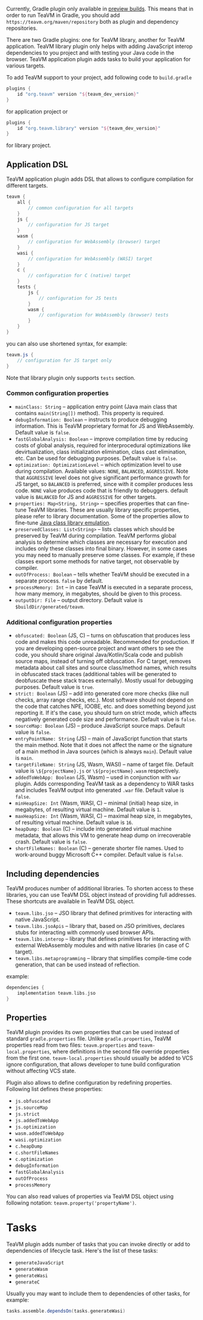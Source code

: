 Currently, Gradle plugin only available in [preview builds](/docs/intro/preview-builds.html).
This means that in order to run TeaVM in Gradle, you should add `https://teavm.org/maven/repository`
both as plugin and dependency repositories.

There are two Gradle plugins: one for TeaVM library, another for TeaVM application.
TeaVM library plugin only helps with adding JavaScript interop dependencies to you project and with
testing your Java code in the browser.
TeaVM application plugin adds tasks to build your application for various targets.

To add TeaVM support to your project, add following code to `build.gradle`

```groovy
plugins {
    id "org.teavm" version "${teavm_dev_version}"
}
```

for application project or

```groovy
plugins {
    id "org.teavm.library" version "${teavm_dev_version}"
}
```

for library project.


## Application DSL

TeaVM application plugin adds DSL that allows to configure compilation for different targets.

```groovy
teavm {
    all {
        // common configuration for all targets
    }
    js {
        // configuration for JS target
    }
    wasm {
        // configuration for WebAssembly (browser) target
    }
    wasi {
        // configuration for WebAssembly (WASI) target
    }
    c {
        // configuration for C (native) target
    }
    tests {
        js {
            // configuration for JS tests
        }
        wasm {
            // configuration for WebAssembly (browser) tests
        }
    }
}
```

you can also use shortened syntax, for example:

```groovy
teavm.js {
    // configuration for JS target only
}
```

Note that library plugin only supports `tests` section.


### Common configuration properties

* `mainClass: String` &ndash; application entry point (Java main class that contains `main(String[])` method).
  This property is required.
* `debugInformation: Boolean` &ndash; instructs to produce debugging information.
  This is TeaVM proprietary format for JS and WebAssembly. Default value is `false`.
* `fastGlobalAnalysis: Boolean` &ndash; improve compilation time by reducing costs of global analysis,
  required for interprocedural optimizations like devirtualization, class initialization elimination,
  class cast elimination, etc. Can be used for debugging purposes. Default value is `false`.
* `optimization: OptimizationLevel` &ndash; which optimization level to use during compilation.
  Available values: `NONE`, `BALANCED`, `AGGRESSIVE`.
  Note that `AGGRESSIVE` level does not give significant performance growth for JS target,
  so `BALANCED` is preferred, since with it compiler produces less code.
  `NONE` value produces code that is friendly to debuggers.
  default value is `BALANCED` for JS and `AGGRESSIVE` for other targets.
* `properties: Map<String, String>` &ndash; specifies properties that can fine-tune TeaVM libraries.
  These are usually library specific properties, please refer to library documentation.
  Some of the properties allow to fine-tune [Java class library emulation](/docs/runtime/java-classes.html).
* `preservedClasses: List<String>` &ndash; lists classes which should be preserved by TeaVM during compilation.
  TeaVM performs global analysis to determine which classes are necessary for execution and includes
  only these classes into final binary.
  However, in some cases you may need to manually preserve some classes.
  For example, if these classes export some methods for native target, not observable by compiler.
* `outOfProcess: Boolean` &ndash; tells whether TeaVM should be executed in a separate process.
  `false` by default.
* `processMemory: Int` &ndash; in case TeaVM is executed in a separate process, how many memory, in megabytes,
  should be given to this process.
* `outputDir: File` &ndash; output directory. Default value is `$buildDir/generated/teavm`.


### Additional configuration properties

* `obfuscated: Boolean` (JS, C) &ndash; turns on obfuscation that produces less code and makes this code unreadable.
  Recommended for production. If you are developing open-source project and want others to see
  the code, you should share original Java/Kotlin/Scala code and publish source maps, 
  instead of turning off obfuscation.
  For C target, removes metadata about call sites and source class/method names,
  which results in obfuscated stack traces (additional tables will be generated to deobfuscate these
  stack traces externally).
  Mostly usual for debugging purposes. Default value is `true`. 
* `strict: Boolean` (JS) &ndash; add into generated core more checks (like null checks, array range checks, etc.).
  Most software should not depend on the code that catches NPE, IOOBE, etc. and does something beyond just
  reporting it. If it's the case, you should turn on strict mode, which affects negatively generated code size
  and performance. Default value is `false`.
* `sourceMap: Boolean` (JS) &ndash; produce JavaScript source maps. Default value is `false`.
* `entryPointName: String` (JS) &ndash; main of JavaScript function that starts the main method.
  Note that it does not affect the name or the signature of a main method in Java sources (which is always `main`). 
  Default value is `main`.
* `targetFileName: String` (JS, Wasm, WASI) &ndash; name of target file. Default value is 
  `\${projectName}.js` or `\${projectName}.wasm` respectively.
* `addedToWebApp: Boolean` (JS, Wasm) &ndash; used in conjunction with `war` plugin.
  Adds corresponding TeaVM task as a dependency to WAR tasks and includes TeaVM output into generated `.war` file.
  Default value is `false`.
* `minHeapSize: Int` (Wasm, WASI, C) &ndash; minimal (initial) heap size, in megabytes, of resulting virtual machine.
  Default value is `1`.
* `maxHeapSize: Int` (Wasm, WASI, C) &ndash; maximal heap size, in megabytes, of resulting virtual machine.
  Default value is `16`.
* `heapDump: Boolean` (C) &ndash; include into generated virtual machine metadata, that allows
  this VM to generate heap dump on irrecoverable crash. Default value is `false`.
* `shortFileNames: Boolean` (C) &ndash; generate shorter file names. Used to work-around buggy Microsoft C++ compiler.
  Default value is `false`.


## Including dependencies

TeaVM produces number of additional libraries.
To shorten access to these libraries, you can use TeaVM DSL object instead of providing full addresses.
These shortcuts are available in TeaVM DSL object.

* `teavm.libs.jso` &ndash; JSO library that defined primitives for interacting with native JavaScript.
* `teavm.libs.jsoApis` &ndash; library that, based on JSO primitives, declares stubs for interacting with commonly used
  browser APIs.
* `teavm.libs.interop` &ndash; library that defines primitives for interacting with external WebAssembly modules
  and with native libraries (in case of C target).
* `teavm.libs.metaprogramming` &ndash; library that simplifies compile-time code generation,
  that can be used instead of reflection.

example:

```groovy
dependencies {
    implementation teavm.libs.jso
}
```


## Properties

TeaVM plugin provides its own properties that can be used instead of standard `gradle.properties` file.
Unlike `gradle.properties`, TeaVM properties read from two files: `teavm.properties` and `teavm-local.properties`,
where definitions in the second file override properties from the first one.
`teavm-local.properties` should usually be added to VCS ignore configuration,
that allows developer to tune build configuration without affecting VCS state.

Plugin also allows to define configuration by redefining properties.
Following list defines these properties:

* `js.obfuscated`
* `js.sourceMap`
* `js.strict`
* `js.addedToWebApp` 
* `js.optimization`
* `wasm.addedToWebApp`
* `wasi.optimization`
* `c.heapDump`
* `c.shortFileNames`
* `c.optimization`
* `debugInformation`
* `fastGlobalAnalysis`
* `outOfProcess`
* `processMemory`

You can also read values of properties via TeaVM DSL object using following notation:
`teavm.property('propertyName')`.


# Tasks

TeaVM plugin adds number of tasks that you can invoke directly or add to dependencies of lifecycle task.
Here's the list of these tasks:

* `generateJavaScript`
* `generateWasm`
* `generateWasi`
* `generateC`

Usually you may want to include them to dependencies of other tasks, for example:

```groovy
tasks.assemble.dependsOn(tasks.generateWasi)
```
